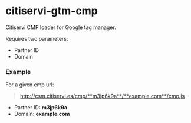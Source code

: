 # citiservi-gtm-cmp

Citiservi CMP loader for Google tag manager.

Requires two parameters:  
- Partner ID
- Domain

### Example

For a given cmp url:

> http://csm.citiservi.es/cmp/**m3jp6k9a**/**example.com**/cmp.js

- Partner ID: **m3jp6k9a**
- Domain: **example.com**


